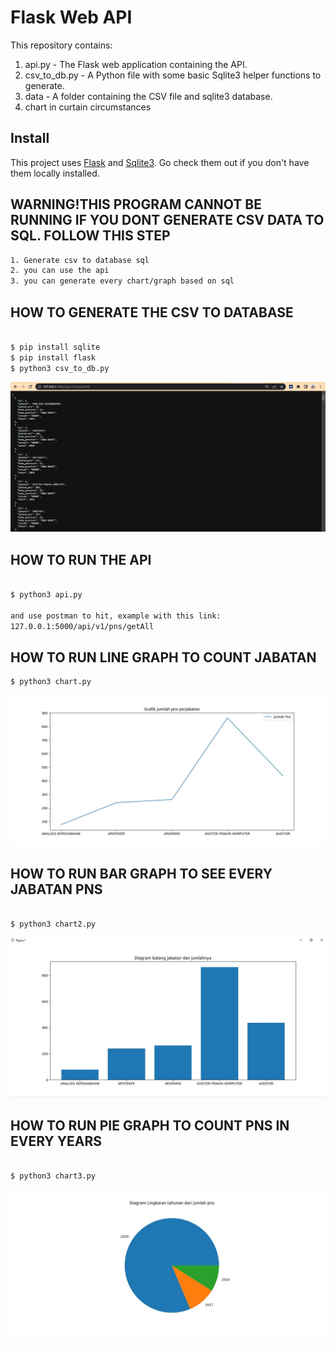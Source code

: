 # Flask Web API

This repository contains:
1. api.py - The Flask web application containing the API.
2. csv_to_db.py - A Python file with some basic Sqlite3 helper functions to generate.
3. data - A folder containing the CSV file and sqlite3 database.
3. chart in curtain circumstances

## Install

This project uses [Flask](https://pypi.org/project/Flask/) and [Sqlite3](https://pypi.org/project/pysqlite/). Go check them out if you don't have them locally installed.


## WARNING!THIS PROGRAM CANNOT BE RUNNING IF YOU DONT GENERATE CSV DATA TO SQL. FOLLOW THIS STEP
```sh
1. Generate csv to database sql
2. you can use the api
3. you can generate every chart/graph based on sql
```


## HOW TO GENERATE THE CSV TO DATABASE
```sh

$ pip install sqlite
$ pip install flask
$ python3 csv_to_db.py
```
![alt text](https://github.com/faurelgema/simple_api_and_graph_jumlah_pns/blob/main/restapi1.jpg)

## HOW TO RUN THE API 
```sh

$ python3 api.py

and use postman to hit, example with this link:
127.0.0.1:5000/api/v1/pns/getAll
```

## HOW TO RUN LINE GRAPH TO COUNT JABATAN 
```sh
$ python3 chart.py
```
![alt text](https://github.com/faurelgema/simple_api_and_graph_jumlah_pns/blob/main/chart1.jpg)

## HOW TO RUN BAR GRAPH TO SEE EVERY JABATAN PNS
```sh

$ python3 chart2.py
```
![alt text](https://github.com/faurelgema/simple_api_and_graph_jumlah_pns/blob/main/chart2.jpg)

## HOW TO RUN PIE GRAPH TO COUNT PNS IN EVERY YEARS
```sh

$ python3 chart3.py
```

![alt text](https://github.com/faurelgema/simple_api_and_graph_jumlah_pns/blob/main/chart3.jpg)

